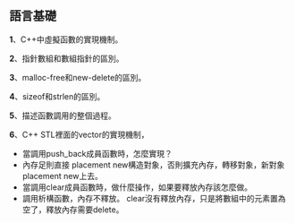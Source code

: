 ## 語言基礎

**1**、C++中虛擬函數的實現機制。

**2**、指針數組和數組指針的區別。

**3**、malloc-free和new-delete的區別。

**4**、sizeof和strlen的區別。

**5**、描述函數調用的整個過程。

**6**、C++ STL裡面的vector的實現機制，
 - 當調用push_back成員函數時，怎麼實現？
- 內存足則直接 placement new構造對象，否則擴充內存，轉移對象，新對象placement new上去。
 - 當調用clear成員函數時，做什麼操作，如果要釋放內存該怎麼做。
- 調用析構函數，內存不釋放。 clear沒有釋放內存，只是將數組中的元素置為空了，釋放內存需要delete。



